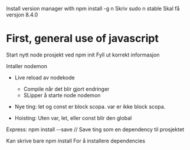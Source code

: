 Install version manager with npm install -g n
Skriv sudo n stable
Skal få versjon 8.4.0

# First, general use of javascript
Start nytt node prosjekt ved npm init
Fyll ut korrekt informasjon

Intaller nodemon
* Live reload av nodekode
    * Compile når det blir gjort endringer
    * SLipper å starte node nodemon

* Nye ting:
let og const er block scopa.
var er ikke block scopa.

* Hoisting:
Uten var, let, eller const blir den global

Express:
npm install --save
// Save ting som en dependency til prosjektet

Kan skrive bare
npm install
For å installere dependencies
